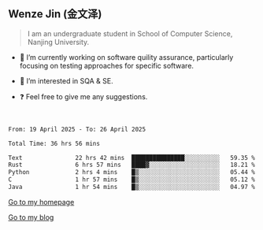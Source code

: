 ## Wenze Jin (金文泽)

> I am an undergraduate student in School of Computer Science, Nanjing University.

- 🔭 I’m currently working on software quility assurance, particularly focusing on testing approaches for specific software.
  
- 🌱 I’m interested in SQA & SE.
  
- ❓ Feel free to give me any suggestions.  

<br>  

<!--START_SECTION:waka-->

```txt
From: 19 April 2025 - To: 26 April 2025

Total Time: 36 hrs 56 mins

Text               22 hrs 42 mins  ███████████████░░░░░░░░░░   59.35 %
Rust               6 hrs 57 mins   ████▓░░░░░░░░░░░░░░░░░░░░   18.21 %
Python             2 hrs 4 mins    █▒░░░░░░░░░░░░░░░░░░░░░░░   05.44 %
C                  1 hr 57 mins    █▒░░░░░░░░░░░░░░░░░░░░░░░   05.12 %
Java               1 hr 54 mins    █▒░░░░░░░░░░░░░░░░░░░░░░░   04.97 %
```

<!--END_SECTION:waka-->

[Go to my homepage](https://wenzejin.github.io)

[Go to my blog](https://wenzejin.notion.site/Wenze-Jin-s-Blog-1635e9fa7b6d80b3adcedfacc74aa717?pvs=4)

